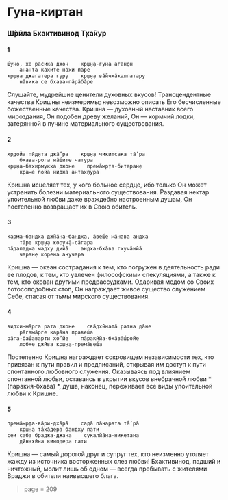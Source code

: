 # Гуна-киртан

### Ш́рӣла Бхактивинод Т̣ха̄кур

#### 1

    ш́уно, хе расика джон    кр̣ш̣н̣а-гун̣а аган̣он
        ананта кахите на̄хи па̄ре
    кр̣ш̣н̣а джагатера гуру    кр̣ш̣н̣а ва̄н̃чха̄калпатару
        на̄вика се бхава-па̄ра̄ба̄ре

Слушайте, мудрейшие ценители духовных вкусов! Трансцендентные качества Кришны неизмеримы; невозможно описать Его бесчисленные божественные качества. Кришна — духовный наставник всего мироздания, Он подобен древу желаний, Он — кормчий лодки, затерянной в пучине материального существования.

#### 2

    хр̣дойа пӣд̣ита джа̄’ра    кр̣ш̣н̣а чикитсака та̄’ра
        бхава-рога на̄ш́ите чатура
    кр̣ш̣н̣а-бахирмукха джоне    према̄мр̣та-битаран̣е
        краме лойа ниджа антах̣пура

Кришна исцеляет тех, у кого больное сердце, ибо только Он может устранить болезни материального существования. Раздавая нектар упоительной любви даже враждебно настроенным душам, Он постепенно возвращает их в Свою обитель.

#### 3

    карма-бандха джн̃а̄на-бандха, а̄веш́е ма̄нава андха
        та̄ре кр̣ш̣н̣а корун̣а̄-са̄гара
    па̄дападма мадху дийа̄    андха-бха̄ва гхуча̄ийа̄
        чаран̣е корена анучара

Кришна — океан сострадания к тем, кто погружен в деятельность ради ее плодов, к тем, кто увлечен философскими спекуляциями, а также к тем, кто окован другими предрассудками. Одаривая медом со Своих лотосоподобных стоп, Он награждает живое существо служением Себе, спасая от тьмы мирского существования.

#### 4

    видхи-ма̄рга рата джоне    сва̄дхӣната̄ ратна да̄не
        ра̄гама̄рге кара̄на правеш́а
    ра̄га-баш́аварти хо’йе    па̄ракӣйа-бха̄ва̄ш́ройе
        лобхе джӣва кр̣ш̣н̣а-према̄веш́а

Постепенно Кришна награждает сокровищем независимости тех, кто привязан к пути правил и предписаний, открывая им доступ к пути спонтанного любовного служения. Оказываясь под влиянием спонтанной любви, оставаясь в укрытии вкусов внебрачной любви * (паракия-бхава) *, душа, наконец, переживает все виды упоительной любви к Кришне.

#### 5

    према̄мр̣та-ва̄ри-дха̄ра̄    сада̄ па̄нарата та̄̐’ра̄
        кр̣ш̣н̣а та̄̐ха̄дера бандху пати
    сеи саба браджа-джана    сукалйа̄н̣а-никетана
        дӣнахӣна винодера гати

Кришна — самый дорогой друг и супруг тех, кто неизменно утоляет жажду из источника восторженных слез любви! Бхактивинод, падший и ничтожный, молит лишь об одном — всегда пребывать с жителями Враджи в обители наивысшего блага.


> page = 209
